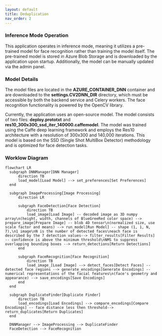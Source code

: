 ```yaml
---
layout: default
title: Deduplication
nav_order: 2
---
```


### Inference Mode Operation

This application operates in inference mode, meaning it utilizes a pre-trained model for face recognition rather than training the model itself. The pre-trained model is stored in Azure Blob Storage and is downloaded by the application upon startup. Additionally, the model can be manually updated via the admin panel.

### Model Details

The model files are located in the **AZURE_CONTAINER_DNN** container and are downloaded to the **settings.CV2DNN_DIR** directory, which must be accessible by both the backend service and Celery workers. The face recognition functionality is powered by the OpenCV library.

Currently, the application uses an open-source model. The model consists of two files: **deploy.prototxt** and **res10_300x300_ssd_iter_140000.caffemodel**. The model was trained using the Caffe deep learning framework and employs the Res10 architecture with a resolution of 300x300 and 140,000 iterations. This model is based on the SSD (Single Shot MultiBox Detector) methodology and is optimized for face detection tasks.

### Worklow Diagram
```mermaid
flowchart LR
  subgraph DNNManager[DNN Manager]
      direction TB
      load_model[Load Model] --> set_preferences[Set Preferences]
  end

  subgraph ImageProcessing[Image Processing]
      direction LR
      
      subgraph FaceDetection[Face Detection]
          direction TB
          load_image[Load Image] -- decoded image as 3D numpy array\n(height, width, channels of BlueGreeRed color space) --> prepare_image[Prepare Image] -- blob 4D tensor\n(normalized size, use scale factor and means) --> run_model[Run Model] -- shape (1, 1, N, 7),\n1 image\nN is the number of detected faces\neach face is described by the 7 detection values--> filter_results[Filter Results] -- confidence is above the minimum threshold\nNMS to suppress overlapping bounding boxes --> return_detections[Return Detections]
      end
      
      subgraph FaceRecognition[Face Recognition]
          direction TB
          load_image_[Load Image] --> detect_faces[Detect Faces] -- detected face regions --> generate_encodings[Generate Encodings] -- numerical representations of the facial features\n(face's geometry and appearance) --> save_encodings[Save Encodings]
      end
  end

  subgraph DuplicateFinder[Duplicate Finder]
      direction TB
      load_encodings[Load Encodings] --> compare_encodings[Compare Encodings] -- face distance less then threshold--> return_duplicates[Return Duplicates]
  end

  DNNManager --> ImageProcessing --> DuplicateFinder
  FaceDetection --> FaceRecognition

```
